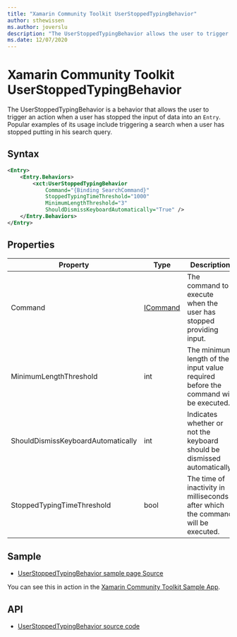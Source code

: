 ```yaml
---
title: "Xamarin Community Toolkit UserStoppedTypingBehavior"
author: sthewissen
ms.author: joverslu
description: "The UserStoppedTypingBehavior allows the user to trigger an action when a user has stopped the input of data into an Entry."
ms.date: 12/07/2020
---
```


# Xamarin Community Toolkit UserStoppedTypingBehavior

The UserStoppedTypingBehavior is a behavior that allows the user to trigger an action when a user has stopped the input of data into an `Entry`. Popular examples of its usage include triggering a search when a user has stopped putting in his search query.

## Syntax

```xml
<Entry>
    <Entry.Behaviors>
        <xct:UserStoppedTypingBehavior 
            Command="{Binding SearchCommand}"
            StoppedTypingTimeThreshold="1000"
            MinimumLengthThreshold="3"
            ShouldDismissKeyboardAutomatically="True" />
    </Entry.Behaviors>
</Entry>
```

## Properties

|Property  |Type  |Description  |
|---------|---------|---------|
| Command | [ICommand](xref:System.Windows.Input.ICommand) | The command to execute when the user has stopped providing input. |
| MinimumLengthThreshold | int | The minimum length of the input value required before the command will be executed. |
| ShouldDismissKeyboardAutomatically | int | Indicates whether or not the keyboard should be dismissed automatically. |
| StoppedTypingTimeThreshold | bool | The time of inactivity in milliseconds after which the command will be executed. |


## Sample

- [UserStoppedTypingBehavior sample page Source](https://github.com/xamarin/XamarinCommunityToolkit/blob/main/src/CommunityToolkit/Xamarin.CommunityToolkit.Sample/Pages/Behaviors/UserStoppedTypingBehaviorPage.xaml)

You can see this in action in the [Xamarin Community Toolkit Sample App](https://github.com/xamarin/XamarinCommunityToolkit).

## API

* [UserStoppedTypingBehavior source code](https://github.com/xamarin/XamarinCommunityToolkit/blob/main/src/CommunityToolkit/Xamarin.CommunityToolkit/Behaviors/UserStoppedTypingBehavior.shared.cs)